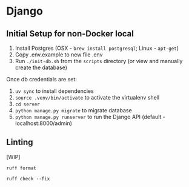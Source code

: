 # Django

## Initial Setup for non-Docker local

1. Install Postgres (OSX - `brew install postgresql`; Linux - `apt-get`)
1. Copy .env.example to new file .env
1. Run `./init-db.sh` from the `scripts` directory (or view and manually create the database)

Once db credentials are set:

1. `uv sync` to install dependencies
1. `source .venv/bin/activate` to activate the virtualenv shell
1. `cd server`
1. `python manage.py migrate` to migrate database
1. `python manage.py runserver` to run the Django API (default - localhost:8000/admin)


## Linting 
[WIP]

`ruff format`

`ruff check --fix`
